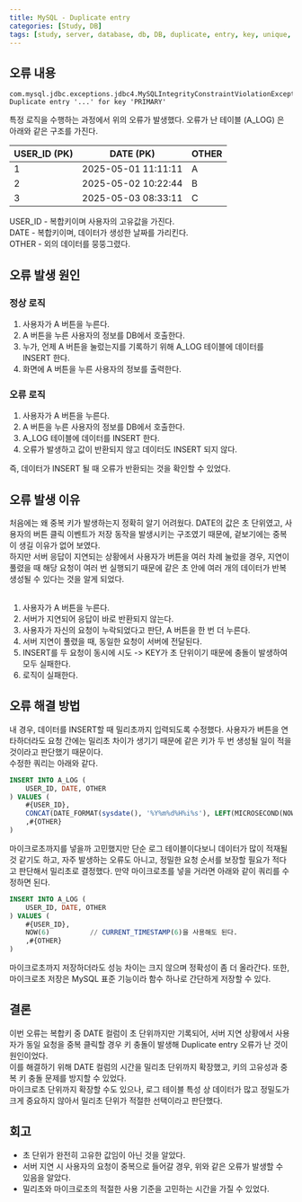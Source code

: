 ```yaml
---
title: MySQL - Duplicate entry
categories: [Study, DB]
tags: [study, server, database, db, DB, duplicate, entry, key, unique, primary]
---
```


## 오류 내용

```text
com.mysql.jdbc.exceptions.jdbc4.MySQLIntegrityConstraintViolationException: Duplicate entry '...' for key 'PRIMARY'
```

특정 로직을 수행하는 과정에서 위의 오류가 발생했다. 오류가 난 테이블 (A_LOG) 은 아래와 같은 구조를 가진다.

| USER_ID (PK) | DATE (PK)           | OTHER |
| ------------ | ------------------- | ----- |
| 1            | 2025-05-01 11:11:11 | A     |
| 2            | 2025-05-02 10:22:44 | B     |
| 3            | 2025-05-03 08:33:11 | C     |

USER_ID - 복합키이며 사용자의 고유값을 가진다.<br/>
DATE - 복합키이며, 데이터가 생성한 날짜를 가리킨다.<br/>
OTHER - 외의 데이터를 뭉뚱그렸다.<br/>

## 오류 발생 원인

### 정상 로직

1. 사용자가 A 버튼을 누른다.
2. A 버튼을 누른 사용자의 정보를 DB에서 호출한다.
3. 누가, 언제 A 버튼을 눌렀는지를 기록하기 위해 A_LOG 테이블에 데이터를 INSERT 한다.
4. 화면에 A 버튼을 누른 사용자의 정보를 출력한다.

### 오류 로직

1. 사용자가 A 버튼을 누른다.
2. A 버튼을 누른 사용자의 정보를 DB에서 호출한다.
3. A_LOG 테이블에 데이터를 INSERT 한다.
4. 오류가 발생하고 값이 반환되지 않고 데이터도 INSERT 되지 않다.

즉, 데이터가 INSERT 될 때 오류가 반환되는 것을 확인할 수 있었다.


## 오류 발생 이유

처음에는 왜 중복 키가 발생하는지 정확히 알기 어려웠다. DATE의 값은 초 단위였고, 사용자의 버튼 클릭 이벤트가 저장 동작을 발생시키는 구조였기 때문에, 겉보기에는 중복이 생길 이유가 없어 보였다.<BR/>
하지만 서버 응답이 지연되는 상황에서 사용자가 버튼을 여러 차례 눌렀을 경우, 지연이 풀렸을 때 해당 요청이 여러 번 실행되기 때문에 같은 초 안에 여러 개의 데이터가 반복 생성될 수 있다는 것을 알게 되었다.<BR/>
<BR/>

1. 사용자가 A 버튼을 누른다.
2. 서버가 지연되어 응답이 바로 반환되지 않는다.
3. 사용자가 자신의 요청이 누락되었다고 판단, A 버튼을 한 번 더 누른다.
4. 서버 지연이 풀렸을 때, 동일한 요청이 서버에 전달된다.
5. INSERT를 두 요청이 동시에 시도 -> KEY가 초 단위이기 때문에 충돌이 발생하여 모두 실패한다.
6. 로직이 실패한다.

## 오류 해결 방법

내 경우, 데이터를 INSERT할 때 밀리초까지 입력되도록 수정했다. 사용자가 버튼을 연타하더라도 요청 간에는 밀리초 차이가 생기기 때문에 같은 키가 두 번 생성될 일이 적을 것이라고 판단했기 때문이다.<BR/>
수정한 쿼리는 아래와 같다.

```sql
INSERT INTO A_LOG (
	USER_ID, DATE, OTHER
) VALUES (
    #{USER_ID},
	CONCAT(DATE_FORMAT(sysdate(), '%Y%m%d%H%i%s'), LEFT(MICROSECOND(NOW(3)), 3))
    ,#{OTHER}
)
```

마이크로초까지를 넣을까 고민했지만 단순 로그 테이블이다보니 데이터가 많이 적재될 것 같기도 하고, 자주 발생하는 오류도 아니고, 정밀한 요청 순서를 보장할 필요가 적다고 판단해서 밀리초로 결정했다. 만약 마이크로초를 넣을 거라면 아래와 같이 쿼리를 수정하면 된다.

```sql
INSERT INTO A_LOG (
	USER_ID, DATE, OTHER
) VALUES (
    #{USER_ID},
	NOW(6)          // CURRENT_TIMESTAMP(6)을 사용해도 된다.
    ,#{OTHER}
)
```

마이크로초까지 저장하더라도 성능 차이는 크지 않으며 정확성이 좀 더 올라간다. 또한, 마이크로초 저장은 MySQL 표준 기능이라 함수 하나로 간단하게 저장할 수 있다.


## 결론

이번 오류는 복합키 중 DATE 컬럼이 초 단위까지만 기록되어, 서버 지연 상황에서 사용자가 동일 요청을 중복 클릭할 경우 키 충돌이 발생해 Duplicate entry 오류가 난 것이 원인이었다.<BR/>
이를 해결하기 위해 DATE 컬럼의 시간을 밀리초 단위까지 확장했고, 키의 고유성과 중복 키 충돌 문제를 방지할 수 있었다.<BR/>
마이크로초 단위까지 확장할 수도 있으나, 로그 테이블 특성 상 데이터가 많고 정밀도가 크게 중요하지 않아서 밀리초 단위가 적절한 선택이라고 판단했다.

## 회고

- 초 단위가 완전히 고유한 값임이 아닌 것을 알았다.
- 서버 지연 시 사용자의 요청이 중복으로 들어갈 경우, 위와 같은 오류가 발생할 수 있음을 알았다.
- 밀리초와 마이크로초의 적절한 사용 기준을 고민하는 시간을 가질 수 있었다.